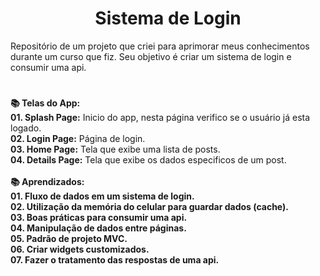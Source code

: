 <h1 align="center">Sistema de Login</h1>
<div>
Repositório de um projeto que criei para aprimorar meus conhecimentos durante um curso que fiz. Seu objetivo é criar um sistema de login e consumir uma api.
</div>  
  

  #
<div align="left"> 
  <strong>📚 Telas do App:</strong>
</div>

<div align="left"> 
   <strong>01. Splash Page:</strong> Inicio do app, nesta página verifico se o usuário já esta logado.
</div>

<div align="left"> 
   <strong>02. Login Page:</strong> Página de login.
</div>

<div align="left"> 
   <strong>03. Home Page:</strong> Tela que exibe uma lista de posts.
</div>

<div align="left"> 
   <strong>04. Details Page:</strong> Tela que exibe os dados especificos de um post.
</div>



<br/>
    

<div align="left"> 
  <strong>📚 Aprendizados:</strong>
</div>

<div align="left"> 
   <strong>01. Fluxo de dados em um sistema de login.</strong>
</div>

<div align="left"> 
   <strong>02. Utilização da memória do celular para guardar dados (cache).</strong>
</div>


<div align="left"> 
   <strong>03. Boas práticas para consumir uma api.</strong>
</div>

<div align="left"> 
   <strong>04. Manipulação de dados entre páginas.</strong> 


<div align="left"> 
   <strong>05. Padrão de projeto MVC.</strong>
</div>


<div align="left"> 
   <strong>06. Criar widgets customizados.</strong>
</div>

<div align="left"> 
   <strong>07. Fazer o tratamento das respostas de uma api.</strong>
</div>

<br />

<div align="center">
  




</div>



